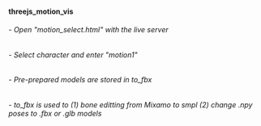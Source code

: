 #### threejs_motion_vis
###### - Open "motion_select.html" with the live server
###### - Select character and enter "motion1"
###### - Pre-prepared models are stored in to_fbx
###### - to_fbx is used to (1) bone editting from Mixamo to smpl (2) change .npy poses to .fbx or .glb models